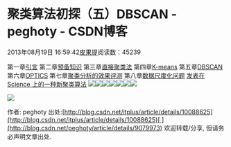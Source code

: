 
# 聚类算法初探（五）DBSCAN - peghoty - CSDN博客


2013年08月19日 16:59:42[皮果提](https://me.csdn.net/peghoty)阅读数：45239


第一章[引言](http://blog.csdn.net/itplus/article/details/10087581)
第二章[预备知识](http://blog.csdn.net/itplus/article/details/10088101)
第三章[直接聚类法](http://blog.csdn.net/itplus/article/details/10088283)
第四章[K-means](http://blog.csdn.net/itplus/article/details/10088429)
第五章[DBSCAN](http://blog.csdn.net/itplus/article/details/10088625)
第六章[OPTICS](http://blog.csdn.net/itplus/article/details/10089323)
第七章[聚类分析的效果评测](http://blog.csdn.net/itplus/article/details/10322361)
第八章[数据尺度化问题](http://blog.csdn.net/itplus/article/details/10484553)
[发表在 Science 上的一种新聚类算法](http://blog.csdn.net/itplus/article/details/38926837)
![](https://img-blog.csdn.net/20130820000019078)![](https://img-blog.csdn.net/20130820000034921)![](https://img-blog.csdn.net/20130820000044453)![](https://img-blog.csdn.net/20130820000101062)![](https://img-blog.csdn.net/20130820000120640)![](https://img-blog.csdn.net/20130820000131390)![](https://img-blog.csdn.net/20130820000147765)

![](https://img-blog.csdn.net/20130820004604500)


作者: peghoty
出处:[http://blog.csdn.net/itplus/article/details/10088625](http://blog.csdn.net/itplus/article/details/10088625)[ ](http://blog.csdn.net/peghoty/article/details/9079973)
欢迎转载/分享, 但请务必声明文章出处.

